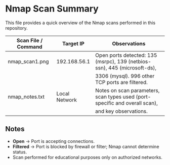 # Nmap Scan Summary

This file provides a quick overview of the Nmap scans performed in this repository.

| Scan File / Command        | Target IP       | Observations                                                                |
|----------------------------|-----------------|-----------------------------------------------------------------------------|
| nmap_scan1.png             | 192.168.56.1    | Open ports detected: 135 (msrpc), 139 (netbios-ssn), 445 (microsoft-ds),    | 
|                            |                 |    3306 (mysql). 996 other TCP ports are filtered.                          |
| nmap_notes.txt             | Local Network   | Notes on scan parameters, scan types used (port-specific and overall scan), |
|                            |                 |      and key observations.                                                  |

## Notes

- **Open** → Port is accepting connections.  
- **Filtered** → Port is blocked by firewall or filter; Nmap cannot determine status.  
- Scan performed for educational purposes only on authorized networks. 